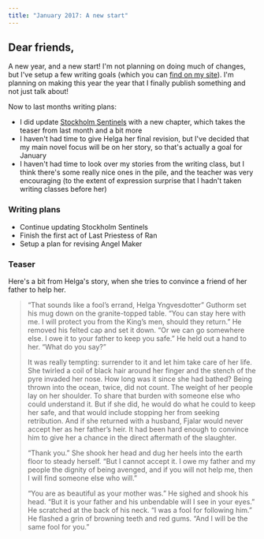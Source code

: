 ```yaml
---
title: "January 2017: A new start"
---
```


## Dear friends,

A new year, and a new start! I'm not planning on doing much of changes, but I've setup a few writing goals (which you can [find on my site](https://antoniusm.se/blog/2017/)). I'm planning on making this year the year that I finally publish something and not just talk about!

Now to last months writing plans:

* I did update [Stockholm Sentinels](https://tablo.io/melindrea/stockholm-sentinels) with a new chapter, which takes the teaser from last month and a bit more
* I haven't had time to give Helga her final revision, but I've decided that my main novel focus will be on her story, so that's actually a goal for January
* I haven't had time to look over my stories from the writing class, but I think there's some really nice ones in the pile, and the teacher was very encouraging (to the extent of expression surprise that I hadn't taken writing classes before her)

### Writing plans

* Continue updating Stockholm Sentinels
* Finish the first act of Last Priestess of Ran
* Setup a plan for revising Angel Maker

### Teaser

Here's a bit from Helga's story, when she tries to convince a friend of her father to help her.

<blockquote>

“That sounds like a fool’s errand, Helga Yngvesdotter”  Guthorm set his mug down on the granite-topped table. “You can stay here with me. I will protect you from the King’s men, should they return.” He removed his felted cap and set it down. “Or we can go somewhere else. I owe it to your father to keep you safe.” He held out a hand to her. “What do you say?”

It was really tempting: surrender to it and let him take care of her life. She twirled a coil of black hair around her finger and the stench of the pyre invaded her nose. How long was it since she had bathed? Being thrown into the ocean, twice, did not count. The weight of her people lay on her shoulder. To share that burden with someone else who could understand it. But if she did, he would do what he could to keep her safe, and that would include stopping her from seeking retribution. And if she returned with a husband, Fjalar would never accept her as her father’s heir. It had been hard enough to convince him to give her a chance in the direct aftermath of the slaughter.

“Thank you.” She shook her head and dug her heels into the earth floor to steady herself. “But I cannot accept it. I owe my father and my people the dignity of being avenged, and if you will not help me, then I will find someone else who will.”

“You are as beautiful as your mother was.” He sighed and shook his head. “But it is your father and his unbendable will I see in your eyes.” He scratched at the back of his neck. “I was a fool for following him.” He flashed a grin of browning teeth and red gums. “And I will be the same fool for you.”
</blockquote>
